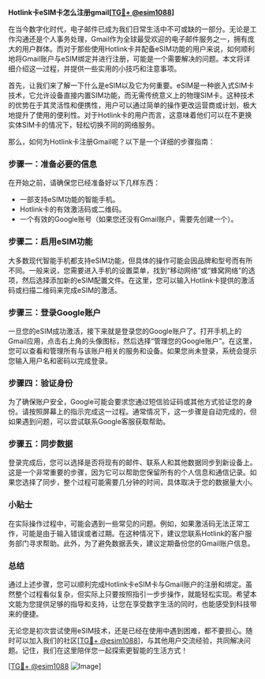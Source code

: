 **Hotlink卡eSIM卡怎么注册gmail[[TG💪+ @esim1088](https://t.me/s/esim1088)]**

在当今数字化时代，电子邮件已成为我们日常生活中不可或缺的一部分。无论是工作沟通还是个人事务处理，Gmail作为全球最受欢迎的电子邮件服务之一，拥有庞大的用户群体。而对于那些使用Hotlink卡并配备eSIM功能的用户来说，如何顺利地将Gmail账户与eSIM绑定并进行注册，可能是一个需要解决的问题。本文将详细介绍这一过程，并提供一些实用的小技巧和注意事项。

首先，让我们来了解一下什么是eSIM以及它为何重要。eSIM是一种嵌入式SIM卡技术，它允许设备直接内置SIM功能，而无需传统意义上的物理SIM卡。这种技术的优势在于其灵活性和便携性，用户可以通过简单的操作更改运营商或计划，极大地提升了使用的便利性。对于Hotlink卡的用户而言，这意味着他们可以在不更换实体SIM卡的情况下，轻松切换不同的网络服务。

那么，如何为Hotlink卡注册Gmail呢？以下是一个详细的步骤指南：

### 步骤一：准备必要的信息

在开始之前，请确保您已经准备好以下几样东西：
- 一部支持eSIM功能的智能手机。
- Hotlink卡的有效激活码或二维码。
- 一个有效的Google账号（如果您还没有Gmail账户，需要先创建一个）。

### 步骤二：启用eSIM功能

大多数现代智能手机都支持eSIM功能，但具体的操作可能会因品牌和型号而有所不同。一般来说，您需要进入手机的设置菜单，找到“移动网络”或“蜂窝网络”的选项，然后选择添加新的eSIM配置文件。在这里，您可以输入Hotlink卡提供的激活码或扫描二维码来完成eSIM的激活。

### 步骤三：登录Google账户

一旦您的eSIM成功激活，接下来就是登录您的Google账户了。打开手机上的Gmail应用，点击右上角的头像图标，然后选择“管理您的Google账户”。在这里，您可以查看和管理所有与该账户相关的服务和设备。如果您尚未登录，系统会提示您输入用户名和密码以完成登录。

### 步骤四：验证身份

为了确保账户安全，Google可能会要求您通过短信验证码或其他方式验证您的身份。请按照屏幕上的指示完成这一过程。通常情况下，这一步骤是自动完成的，但如果遇到问题，可以尝试联系Google客服获取帮助。

### 步骤五：同步数据

登录完成后，您可以选择是否将现有的邮件、联系人和其他数据同步到新设备上。这是一个非常重要的步骤，因为它可以帮助您保留所有的个人信息和通信记录。如果您选择了同步，整个过程可能需要几分钟的时间，具体取决于您的数据量大小。

### 小贴士

在实际操作过程中，可能会遇到一些常见的问题。例如，如果激活码无法正常工作，可能是由于输入错误或者过期。在这种情况下，建议您联系Hotlink的客户服务部门寻求帮助。此外，为了避免数据丢失，建议定期备份您的Gmail账户信息。

### 总结

通过上述步骤，您可以顺利完成Hotlink卡eSIM卡与Gmail账户的注册和绑定。虽然整个过程看似复杂，但实际上只要按照指引一步步操作，就能轻松实现。希望本文能为您提供足够的指导和支持，让您在享受数字生活的同时，也能感受到科技带来的便捷。

无论您是初次尝试使用eSIM技术，还是已经在使用中遇到困难，都不要担心。随时可以加入我们的社区[[TG💪+ @esim1088](https://t.me/s/esim1088)]，与其他用户交流经验，共同解决问题。记住，我们在这里陪伴您一起探索更智能的生活方式！

[[TG💪+ @esim1088](https://t.me/s/esim1088) ![Image](https://i.postimg.cc/4NQfJmqS/Snipaste-2025-05-13-00-14-12.png)]